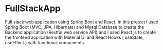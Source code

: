 # FullStackApp
Full stack web application using Spring Boot and React. In this project I used Spring Boot (MVC, JPA, Hibernate) and Mysql Database to create the Backend application (Restful web service API) and I used React.js to create the frontend application with Material UI and React Hooks ( useState, useEffect ) with functional components.
